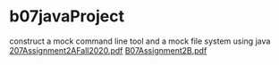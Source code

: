 # b07javaProject
construct a mock command line tool and a mock file system using java 
[207Assignment2AFall2020.pdf](https://github.com/CharlesXu123/JavaShellProject/files/6980736/207Assignment2AFall2020.pdf)
[B07Assignment2B.pdf](https://github.com/CharlesXu123/JavaShellProject/files/6980737/B07Assignment2B.pdf)
